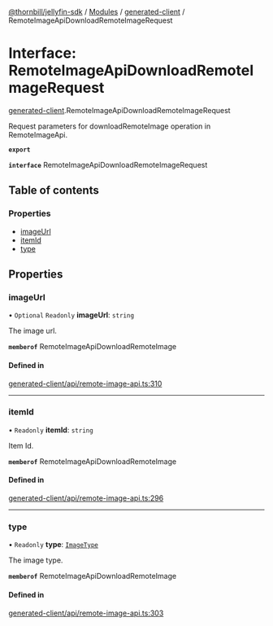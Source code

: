 [@thornbill/jellyfin-sdk](../README.md) / [Modules](../modules.md) / [generated-client](../modules/generated_client.md) / RemoteImageApiDownloadRemoteImageRequest

# Interface: RemoteImageApiDownloadRemoteImageRequest

[generated-client](../modules/generated_client.md).RemoteImageApiDownloadRemoteImageRequest

Request parameters for downloadRemoteImage operation in RemoteImageApi.

**`export`**

**`interface`** RemoteImageApiDownloadRemoteImageRequest

## Table of contents

### Properties

- [imageUrl](generated_client.RemoteImageApiDownloadRemoteImageRequest.md#imageurl)
- [itemId](generated_client.RemoteImageApiDownloadRemoteImageRequest.md#itemid)
- [type](generated_client.RemoteImageApiDownloadRemoteImageRequest.md#type)

## Properties

### imageUrl

• `Optional` `Readonly` **imageUrl**: `string`

The image url.

**`memberof`** RemoteImageApiDownloadRemoteImage

#### Defined in

[generated-client/api/remote-image-api.ts:310](https://github.com/thornbill/jellyfin-sdk-typescript/blob/029620a/src/generated-client/api/remote-image-api.ts#L310)

___

### itemId

• `Readonly` **itemId**: `string`

Item Id.

**`memberof`** RemoteImageApiDownloadRemoteImage

#### Defined in

[generated-client/api/remote-image-api.ts:296](https://github.com/thornbill/jellyfin-sdk-typescript/blob/029620a/src/generated-client/api/remote-image-api.ts#L296)

___

### type

• `Readonly` **type**: [`ImageType`](../enums/generated_client.ImageType.md)

The image type.

**`memberof`** RemoteImageApiDownloadRemoteImage

#### Defined in

[generated-client/api/remote-image-api.ts:303](https://github.com/thornbill/jellyfin-sdk-typescript/blob/029620a/src/generated-client/api/remote-image-api.ts#L303)
